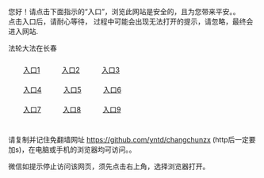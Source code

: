 您好！请点击下面指示的“入口”，浏览此网站是安全的，且为您带来平安。。 <br/>
点击入口后，请耐心等待， 过程中可能会出现无法打开的提示，请忽略，最终会进入网站. </br>

法轮大法在长春<br/>
<div style="padding:10px"><a style="margin:20px" target="_blank" href="https://d106g4yxyqfpqd.cloudfront.net/2Qpsp?klssccx" id="ccLink1" rel="nofollow">入口1</a> <a target="_blank" style="margin:20px" href="https://dqzrtmie1xvs2.cloudfront.net/2Qpsp?ycgnlegv" id="ccLink2" rel="nofollow">入口2</a> <a style="margin:20px" target="_blank" href="https://d1e704cd3o2ydx.cloudfront.net/2Qpsp?dmzuppjf" id="ccLink3" rel="nofollow">入口3</a></div>

<div style="padding:10px" ><a style="margin:20px" target="_blank" href="https://d106g4yxyqfpqd.cloudfront.net/2Qpsp?klssccx" id="ccLink4" rel="nofollow">入口4</a> <a style="margin:20px" href="https://dqzrtmie1xvs2.cloudfront.net/2Qpsp?ycgnlegv" target="_blank" id="ccLink5" rel="nofollow">入口5</a> <a style="margin:20px" href="https://d1e704cd3o2ydx.cloudfront.net/2Qpsp?dmzuppjf" target="_blank" id="ccLink6" rel="nofollow">入口6</a></div>

<div style="padding:10px"><a style="margin:20px" target="_blank" href="https://d106g4yxyqfpqd.cloudfront.net/2Qpsp?klssccx" id="ccLink7" rel="nofollow">入口7</a> <a style="margin:20px" href="https://dqzrtmie1xvs2.cloudfront.net/2Qpsp?ycgnlegv" target="_blank" id="ccLink8" rel="nofollow">入口8</a> <a style="margin:20px" target="_blank" href="https://d1e704cd3o2ydx.cloudfront.net/2Qpsp?dmzuppjf" id="ccLink9" rel="nofollow">入口9</a></div>

<br/>



请复制并记住免翻墙网址 https://github.com/yntd/changchunzx (http后一定要加s)，在电脑或手机的浏览器均可访问。。<br/>

微信如提示停止访问该网页，须先点击右上角，选择浏览器打开。
